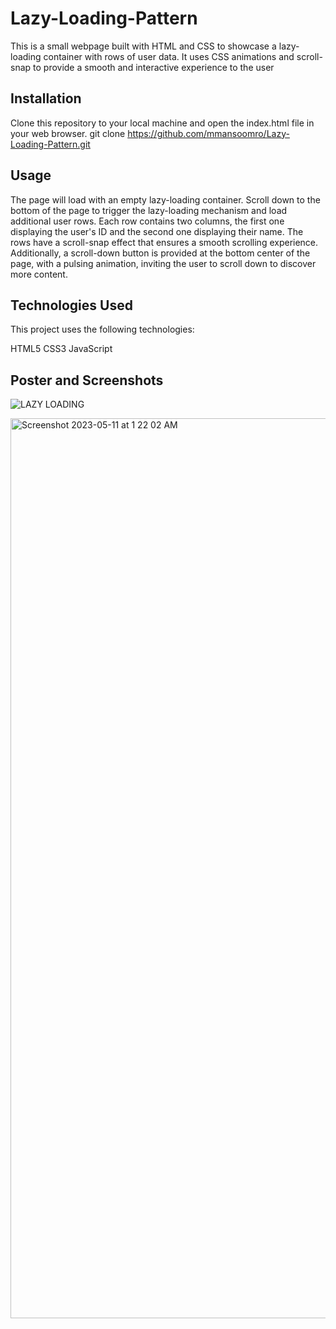 # Lazy-Loading-Pattern
This is a small webpage built with HTML and CSS to showcase a lazy-loading container with rows of user data. It uses CSS animations and scroll-snap to provide a smooth and interactive experience to the user

## Installation
Clone this repository to your local machine and open the index.html file in your web browser.
git clone https://github.com/mmansoomro/Lazy-Loading-Pattern.git

## Usage 
The page will load with an empty lazy-loading container. Scroll down to the bottom of the page to trigger the lazy-loading mechanism and load additional user rows.
Each row contains two columns, the first one displaying the user's ID and the second one displaying their name. The rows have a scroll-snap effect that ensures a smooth scrolling experience.
Additionally, a scroll-down button is provided at the bottom center of the page, with a pulsing animation, inviting the user to scroll down to discover more content.

## Technologies Used
This project uses the following technologies:

HTML5
CSS3
JavaScript

## Poster and Screenshots
![LAZY LOADING](https://github.com/ammansoomro/Lazy-Loading-Pattern/assets/63865428/237ed451-a6f6-4f9f-869b-aa1b8ad26ee4)


<img width="1440" alt="Screenshot 2023-05-11 at 1 22 02 AM" src="https://github.com/ammansoomro/Lazy-Loading-Pattern/assets/63865428/9b56e3a9-b859-4259-8bdc-7692facd48e5">
